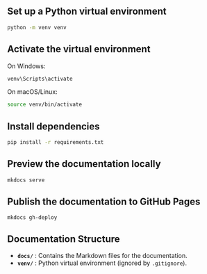 ## Set up a Python virtual environment

```sh
python -m venv venv
```

## Activate the virtual environment

On Windows:

```powershell
venv\Scripts\activate
```

On macOS/Linux:

```sh
source venv/bin/activate
```

## Install dependencies

```bash
pip install -r requirements.txt
```

## Preview the documentation locally

```sh
mkdocs serve
```

## Publish the documentation to GitHub Pages

```
mkdocs gh-deploy
```

## Documentation Structure

* **`docs/`** : Contains the Markdown files for the documentation.
* **`venv/`** : Python virtual environment (ignored by `.gitignore`).
